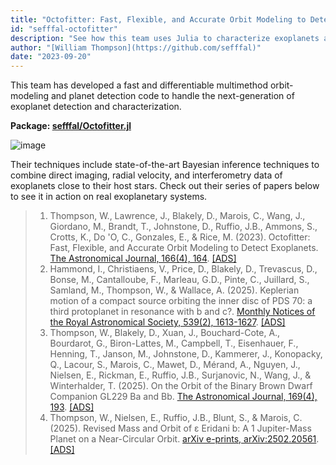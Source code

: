 ```yaml
---
title: "Octofitter: Fast, Flexible, and Accurate Orbit Modeling to Detect Exoplanets"
id: "sefffal-octofitter"
description: "See how this team uses Julia to characterize exoplanets and their orbits with state-of-the-art Bayesian inference techniques."
author: "[William Thompson](https://github.com/sefffal)"
date: "2023-09-20"
---
```


This team has developed a fast and differentiable multimethod orbit-modeling and planet detection code to handle the next-generation of exoplanet detection and characterization.

**Package: [sefffal/Octofitter.jl](https://github.com/sefffal/Octofitter.jl)**

![image](https://sefffal.github.io/Octofitter.jl/stable/assets/gallery.png)

Their techniques include state-of-the-art Bayesian inference techniques to combine direct imaging, radial velocity, and interferometry data of exoplanets close to their host stars. Check out their series of papers below to see it in action on real exoplanetary systems.

> 1. Thompson, W., Lawrence, J., Blakely, D., Marois, C., Wang, J., Giordano, M., Brandt, T., Johnstone, D., Ruffio, J.B., Ammons, S., Crotts, K., Do \'O, C., Gonzales, E., & Rice, M. (2023). Octofitter: Fast, Flexible, and Accurate Orbit Modeling to Detect Exoplanets. [The Astronomical Journal, 166(4), 164](https://iopscience.iop.org/article/10.3847/1538-3881/acf5cc). [[ADS]](https://ui.adsabs.harvard.edu/abs/2023AJ....166..164T/abstract)
> 2. Hammond, I., Christiaens, V., Price, D., Blakely, D., Trevascus, D., Bonse, M., Cantalloube, F., Marleau, G.D., Pinte, C., Juillard, S., Samland, M., Thompson, W., & Wallace, A. (2025). Keplerian motion of a compact source orbiting the inner disc of PDS 70: a third protoplanet in resonance with b and c?. [Monthly Notices of the Royal Astronomical Society, 539(2), 1613-1627](https://academic.oup.com/mnras/article/539/2/1613/8110708). [[ADS]](https://ui.adsabs.harvard.edu/abs/2025MNRAS.539.1613H/abstract)
> 3. Thompson, W., Blakely, D., Xuan, J., Bouchard-Cote, A., Bourdarot, G., Biron-Lattes, M., Campbell, T., Eisenhauer, F., Henning, T., Janson, M., Johnstone, D., Kammerer, J., Konopacky, Q., Lacour, S., Marois, C., Mawet, D., Mérand, A., Nguyen, J., Nielsen, E., Rickman, E., Ruffio, J.B., Surjanovic, N., Wang, J., & Winterhalder, T. (2025). On the Orbit of the Binary Brown Dwarf Companion GL229 Ba and Bb. [The Astronomical Journal, 169(4), 193](https://iopscience.iop.org/article/10.3847/1538-3881/adb4f2). [[ADS]](https://ui.adsabs.harvard.edu/abs/2025AJ....169..193T/abstract)
> 4. Thompson, W., Nielsen, E., Ruffio, J.B., Blunt, S., & Marois, C. (2025). Revised Mass and Orbit of ɛ Eridani b: A 1 Jupiter-Mass Planet on a Near-Circular Orbit. [arXiv e-prints, arXiv:2502.20561](https://arxiv.org/abs/2502.20561). [[ADS]](https://ui.adsabs.harvard.edu/abs/2025arXiv250220561T/abstract)
